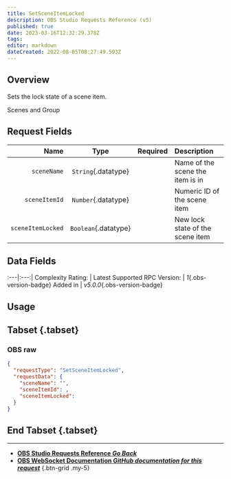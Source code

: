 ```yaml
---
title: SetSceneItemLocked
description: OBS Studio Requests Reference (v5)
published: true
date: 2023-03-16T12:32:29.378Z
tags: 
editor: markdown
dateCreated: 2022-08-05T08:27:49.593Z
---
```


## Overview
Sets the lock state of a scene item.

Scenes and Group

## Request Fields
Name | Type | Required| Description |
----:|:----:|:-------:|:------------|
`sceneName` | `String`{.datatype} | <i class="mdi mdi-check-bold"></i> | Name of the scene the item is in
`sceneItemId` | `Number`{.datatype} | <i class="mdi mdi-check-bold"></i> | Numeric ID of the scene item	| `>= 0`{.datatype}
`sceneItemLocked` | `Boolean`{.datatype} | <i class="mdi mdi-check-bold"></i> | New lock state of the scene item

## Data Fields
:---|:---:|
Complexity Rating: | <span class="stars stars--3"></span>
Latest Supported RPC Version: | *1*{.obs-version-badge}
Added in | *v5.0.0*{.obs-version-badge}

## Usage
## Tabset {.tabset}
### OBS raw
```json
{
  "requestType": "SetSceneItemLocked",
  "requestData": {
    "sceneName": "",
    "sceneItemId": ,
    "sceneItemLocked": 
  }
}
```
## End Tabset {.tabset}

---

- [<i class="mdi mdi-chevron-left"></i>**OBS Studio Requests Reference *Go Back***](/Broadcasters/OBS/Requests)
- [<i class="mdi mdi-github"></i> **OBS WebSocket Documentation *GitHub documentation for this request***](https://github.com/obsproject/obs-websocket/blob/master/docs/generated/protocol.md#setsceneitemlocked)
{.btn-grid .my-5}